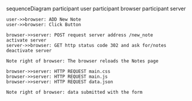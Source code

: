 sequenceDiagram
    participant user
    participant browser
    participant server

    user->>browser: ADD New Note
    user->>browser: Click Button

    browser->>server: POST request server address /new_note
    activate server
    server->>browser: GET http status code 302 and ask for/notes
    deactivate server

    Note right of browser: The browser reloads the Notes page

    browser->>server: HTTP REQUEST main.css
    browser->>server: HTTP REQUEST main.js
    browser->>server: HTTP REQUEST data.json

    Note right of browser: data submitted with the form
